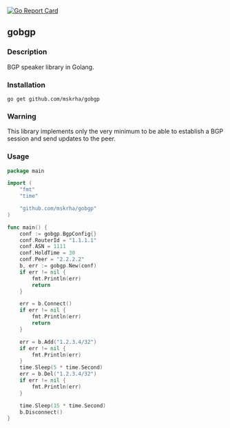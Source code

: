 [![Go Report Card](https://goreportcard.com/badge/github.com/mskrha/gobgp)](https://goreportcard.com/report/github.com/mskrha/gobgp)

## gobgp

### Description
BGP speaker library in Golang.

### Installation
`go get github.com/mskrha/gobgp`

### Warning
This library implements only the very minimum to be able to establish a BGP session and send updates to the peer.

### Usage
```go
package main

import (
	"fmt"
	"time"

	"github.com/mskrha/gobgp"
)

func main() {
	conf := gobgp.BgpConfig{}
	conf.RouterId = "1.1.1.1"
	conf.ASN = 1111
	conf.HoldTime = 30
	conf.Peer = "2.2.2.2"
	b, err := gobgp.New(conf)
	if err != nil {
		fmt.Println(err)
		return
	}

	err = b.Connect()
	if err != nil {
		fmt.Println(err)
		return
	}

	err = b.Add("1.2.3.4/32")
	if err != nil {
		fmt.Println(err)
	}
	time.Sleep(5 * time.Second)
	err = b.Del("1.2.3.4/32")
	if err != nil {
		fmt.Println(err)
	}

	time.Sleep(15 * time.Second)
	b.Disconnect()
}
```
